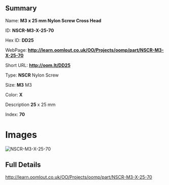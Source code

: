

## Summary
 
Name: __M3 x 25 mm Nylon Screw Cross Head__

ID: __NSCR-M3-X-25-70__

Hex ID: __DD25__

WebPage: __http://learn.oomlout.co.uk/OO/Projects/oomp/part/NSCR-M3-X-25-70__

Short URL: __http://oom.lt/DD25__


Type: __NSCR__ Nylon Screw 

Size: __M3__ M3 

Color: __X__  

Description __25__ x 25 mm 

Index: __70__


 # Images
![NSCR-M3-X-25-70](http://oomlout.com/oomp-gen/parts/NSCR-M3-X-25-70/NSCR-M3-X-25-70_420.jpg)



 ## Full Details

 http://learn.oomlout.co.uk/OO/Projects/oomp/part/NSCR-M3-X-25-70














